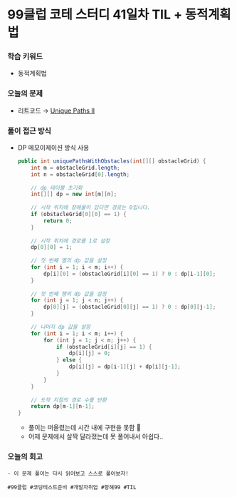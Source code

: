 # 99클럽 코테 스터디 41일차 TIL + 동적계획법

### 학습 키워드
- 동적계획법

### 오늘의 문제
- 리트코드 → [Unique Paths II](https://leetcode.com/problems/unique-paths-ii/description/)

### 풀이 접근 방식
- DP 메모이제이션 방식 사용
  ```java
  public int uniquePathsWithObstacles(int[][] obstacleGrid) {
      int m = obstacleGrid.length;
      int n = obstacleGrid[0].length;
      
      // dp 테이블 초기화
      int[][] dp = new int[m][n];
      
      // 시작 위치에 장애물이 있다면 경로는 0입니다.
      if (obstacleGrid[0][0] == 1) {
          return 0;
      }
      
      // 시작 위치에 경로를 1로 설정
      dp[0][0] = 1;
      
      // 첫 번째 열의 dp 값을 설정
      for (int i = 1; i < m; i++) {
          dp[i][0] = (obstacleGrid[i][0] == 1) ? 0 : dp[i-1][0];
      }
      
      // 첫 번째 행의 dp 값을 설정
      for (int j = 1; j < n; j++) {
          dp[0][j] = (obstacleGrid[0][j] == 1) ? 0 : dp[0][j-1];
      }
      
      // 나머지 dp 값을 설정
      for (int i = 1; i < m; i++) {
          for (int j = 1; j < n; j++) {
              if (obstacleGrid[i][j] == 1) {
                  dp[i][j] = 0;
              } else {
                  dp[i][j] = dp[i-1][j] + dp[i][j-1];
              }
          }
      }
      
      // 도착 지점의 경로 수를 반환
      return dp[m-1][n-1];
  }
  ```
  - 풀이는 떠올렸는데 시간 내에 구현을 못함 🥲
  - 어제 문제에서 살짝 달라졌는데 못 풀어내서 아쉽다..
### 오늘의 회고
    - 이 문제 풀이는 다시 읽어보고 스스로 풀어보자!

``#99클럽 #코딩테스트준비 #개발자취업 #항해99 #TIL``